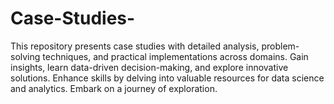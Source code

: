# Case-Studies-
This repository presents case studies with detailed analysis, problem-solving techniques, and practical implementations across domains. Gain insights, learn data-driven decision-making, and explore innovative solutions. Enhance skills by delving into valuable resources for data science and analytics. Embark on a journey of exploration.
